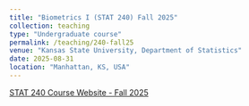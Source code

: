 ```yaml
---
title: "Biometrics I (STAT 240) Fall 2025"
collection: teaching
type: "Undergraduate course"
permalink: /teaching/240-fall25
venue: "Kansas State University, Department of Statistics"
date: 2025-08-31
location: "Manhattan, KS, USA"
---
```


[STAT 240 Course Website - Fall 2025](https://rmshksu.github.io/stat240_f25/)